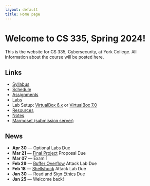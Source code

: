 ```yaml
---
layout: default
title: Home page
---
```

# Welcome to CS 335, Spring 2024!

This is the website for CS 335, Cybersecurity, at York College. All information about the course will be posted here.

## Links

* [Syllabus](syllabus/index.html)
* [Schedule](schedule/index.html)
* [Assignments](assignments/index.html)
* [Labs](labs/index.html)
* Lab Setup: [VirtualBox 6.x](labs/setup.html) or [VirtualBox 7.0](labs/setupv7.html)
* [Resources](resources/index.html)
* [Notes](notes/index.html)
* <a href="https://cs.ycp.edu/marmoset" target="_blank">Marmoset (submission server)</a>

## News
* **Apr 30** &mdash; Optional Labs Due
* **Mar 21** &mdash; [Final Project](assignments/project.html) Proposal Due
* **Mar 07** &mdash; Exam 1
* **Feb 29** &mdash; [Buffer Overflow](labs/buffer_overflow.html) Attack Lab Due
* **Feb 18** &mdash; [Shellshock](labs/shellshock.html) Attack Lab Due
* **Jan 30** &mdash; Read and Sign [Ethics](assignments/ethics.html) Due
* **Jan 25** &mdash; Welcome back!